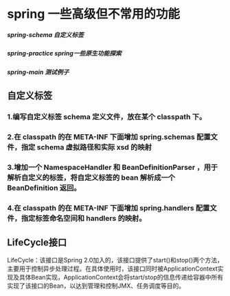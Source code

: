 # spring 一些高级但不常用的功能

##### spring-schema  自定义标签
##### spring-practice spring一些原生功能探索
##### spring-main 测试例子


## 自定义标签
### 1.编写自定义标签 schema 定义文件，放在某个 classpath 下。
### 2.在 classpath 的在 META-INF 下面增加 spring.schemas 配置文件，指定 schema 虚拟路径和实际 xsd 的映射
### 3.增加一个 NamespaceHandler 和 BeanDefinitionParser ，用于解析自定义的标签，将自定义标签的 bean 解析成一个 BeanDefinition 返回。
### 4.在 classpath 的在 META-INF 下面增加 spring.handlers 配置文件，指定标签命名空间和 handlers 的映射。


## LifeCycle接口
LifeCycle：该接口是Spring 2.0加入的，该接口提供了start()和stop()两个方法，主要用于控制异步处理过程。在具体使用时，该接口同时被ApplicationContext实现及具体Bean实现，ApplicationContext会将start/stop的信息传递给容器中所有实现了该接口的Bean，以达到管理和控制JMX、任务调度等目的。
		  
